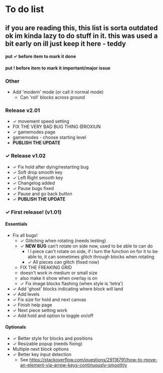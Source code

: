 # To do list

## if you are reading this, this list is sorta outdated ok im kinda lazy to do stuff in it. this was used a bit early on ill just keep it here - teddy

#### put ✓ before item to mark it done

#### put ! before item to mark it important/major issue

### Other

* Add 'modern' mode (or call it normal mode)
  * Can 'roll' blocks across ground
  
### Release v2.01

* ✓ movement speed setting
* FIX THE VERY BAD BUG THING @ROXIUN
* ✓ gamemodes page
* gamemodes - choose starting level
* **PUBLISH THE UPDATE**

### ✓ Release v1.02

* ✓ Fix hold after dying/restarting bug
* ✓ Soft drop smooth key
* ✓ Left Right smooth key
* ✓ Changelog added
* ✓ Pause bugs fixed
* ✓ Pause and go back button
* ✓ **PUBLISH THE UPDATE**

### ✓ First release! (v1.01)

#### Essentials

* Fix all bugs!
  * ✓ Glitching when rotating (needs testing)
  * ✓ **NEW BUG** can't rotate on side now, used to be able to can do
    * ! I piece can't rotate on side, if i turn the function on for it to be able to, it can sometimes glitch through blocks when rotating
    * ✓ All pieces can glitch (fixed now)
  * FIX THE FREAKING GRID
  * doesn't work in medium or small size
  * also make it show when overlay is on
  * ✓ Fix image blocks flashing (when style is 'tetra')
* ✓ Add 'ghost' blocks indicating where block will land
* ✓ Add levels
* ✓ Fix size for hold and next canvas
* ✓ Finish help page
* ✓ Next piece setting work
* ✓ Add hold and option to toggle on/off

#### Optionals

* ✓ Better style for blocks and positions
* ✓ Resizable popup (needs fixing)
* Multiple next block options
* ✓ Better key input detection
  * See <https://stackoverflow.com/questions/29118791/how-to-move-an-element-via-arrow-keys-continuously-smoothly>
